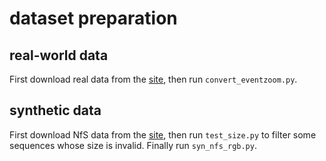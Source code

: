 # dataset preparation

## real-world data
First download real data from the [site](https://sites.google.com/view/EventZoom), then run `convert_eventzoom.py`.

## synthetic data
First download NfS data from the [site](http://ci2cv.net/nfs/index.html), then run `test_size.py` to filter some sequences whose size is invalid. Finally run `syn_nfs_rgb.py`.


